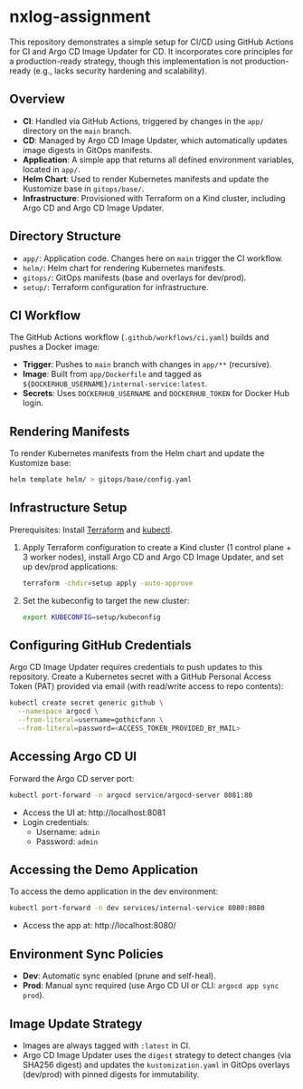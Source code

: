 # nxlog-assignment

This repository demonstrates a simple setup for CI/CD using GitHub Actions for CI and Argo CD Image Updater for CD. It incorporates core principles for a production-ready strategy, though this implementation is not production-ready (e.g., lacks security hardening and scalability).

## Overview
- **CI**: Handled via GitHub Actions, triggered by changes in the `app/` directory on the `main` branch.
- **CD**: Managed by Argo CD Image Updater, which automatically updates image digests in GitOps manifests.
- **Application**: A simple app that returns all defined environment variables, located in `app/`.
- **Helm Chart**: Used to render Kubernetes manifests and update the Kustomize base in `gitops/base/`.
- **Infrastructure**: Provisioned with Terraform on a Kind cluster, including Argo CD and Argo CD Image Updater.

## Directory Structure
- `app/`: Application code. Changes here on `main` trigger the CI workflow.
- `helm/`: Helm chart for rendering Kubernetes manifests.
- `gitops/`: GitOps manifests (base and overlays for dev/prod).
- `setup/`: Terraform configuration for infrastructure.

## CI Workflow
The GitHub Actions workflow (`.github/workflows/ci.yaml`) builds and pushes a Docker image:
- **Trigger**: Pushes to `main` branch with changes in `app/**` (recursive).
- **Image**: Built from `app/Dockerfile` and tagged as `${DOCKERHUB_USERNAME}/internal-service:latest`.
- **Secrets**: Uses `DOCKERHUB_USERNAME` and `DOCKERHUB_TOKEN` for Docker Hub login.

## Rendering Manifests
To render Kubernetes manifests from the Helm chart and update the Kustomize base:
```bash
helm template helm/ > gitops/base/config.yaml
```

## Infrastructure Setup
Prerequisites: Install [Terraform](https://www.terraform.io/downloads.html) and [kubectl](https://kubernetes.io/docs/tasks/tools/install-kubectl/).

1. Apply Terraform configuration to create a Kind cluster (1 control plane + 3 worker nodes), install Argo CD and Argo CD Image Updater, and set up dev/prod applications:
   ```bash
   terraform -chdir=setup apply -auto-approve
   ```

2. Set the kubeconfig to target the new cluster:
   ```bash
   export KUBECONFIG=setup/kubeconfig
   ```

## Configuring GitHub Credentials
Argo CD Image Updater requires credentials to push updates to this repository. Create a Kubernetes secret with a GitHub Personal Access Token (PAT) provided via email (with read/write access to repo contents):

```bash
kubectl create secret generic github \
  --namespace argocd \
  --from-literal=username=gothicfann \
  --from-literal=password=<ACCESS_TOKEN_PROVIDED_BY_MAIL>
```

## Accessing Argo CD UI
Forward the Argo CD server port:
```bash
kubectl port-forward -n argocd service/argocd-server 8081:80
```

- Access the UI at: http://localhost:8081
- Login credentials:
  - Username: `admin`
  - Password: `admin`

## Accessing the Demo Application
To access the demo application in the dev environment:
```bash
kubectl port-forward -n dev services/internal-service 8080:8080
```

- Access the app at: http://localhost:8080/

## Environment Sync Policies
- **Dev**: Automatic sync enabled (prune and self-heal).
- **Prod**: Manual sync required (use Argo CD UI or CLI: `argocd app sync prod`).

## Image Update Strategy
- Images are always tagged with `:latest` in CI.
- Argo CD Image Updater uses the `digest` strategy to detect changes (via SHA256 digest) and updates the `kustomization.yaml` in GitOps overlays (dev/prod) with pinned digests for immutability.
